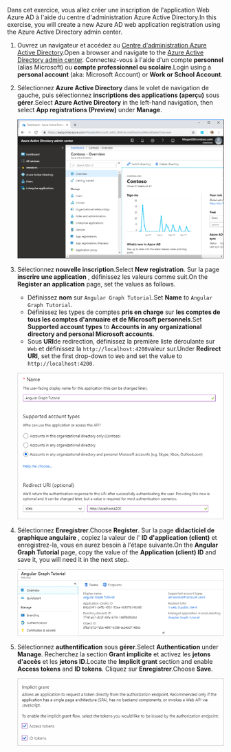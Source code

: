 <!-- markdownlint-disable MD002 MD041 -->

<span data-ttu-id="c247b-101">Dans cet exercice, vous allez créer une inscription de l'application Web Azure AD à l'aide du centre d'administration Azure Active Directory.</span><span class="sxs-lookup"><span data-stu-id="c247b-101">In this exercise, you will create a new Azure AD web application registration using the Azure Active Directory admin center.</span></span>

1. <span data-ttu-id="c247b-102">Ouvrez un navigateur et accédez au [Centre d'administration Azure Active Directory](https://aad.portal.azure.com).</span><span class="sxs-lookup"><span data-stu-id="c247b-102">Open a browser and navigate to the [Azure Active Directory admin center](https://aad.portal.azure.com).</span></span> <span data-ttu-id="c247b-103">Connectez-vous à l'aide d'un compte **personnel** (alias Microsoft) ou **compte professionnel ou scolaire**.</span><span class="sxs-lookup"><span data-stu-id="c247b-103">Login using a **personal account** (aka: Microsoft Account) or **Work or School Account**.</span></span>

1. <span data-ttu-id="c247b-104">Sélectionnez **Azure Active Directory** dans le volet de navigation de gauche, puis sélectionnez **inscriptions des applications (aperçu)** sous **gérer**.</span><span class="sxs-lookup"><span data-stu-id="c247b-104">Select **Azure Active Directory** in the left-hand navigation, then select **App registrations (Preview)** under **Manage**.</span></span>

    ![<span data-ttu-id="c247b-105">Capture d'écran des inscriptions d'application</span><span class="sxs-lookup"><span data-stu-id="c247b-105">A screenshot of the App registrations</span></span> ](./images/aad-portal-app-registrations.png)

1. <span data-ttu-id="c247b-106">Sélectionnez **nouvelle inscription**.</span><span class="sxs-lookup"><span data-stu-id="c247b-106">Select **New registration**.</span></span> <span data-ttu-id="c247b-107">Sur la page **inscrire une application** , définissez les valeurs comme suit.</span><span class="sxs-lookup"><span data-stu-id="c247b-107">On the **Register an application** page, set the values as follows.</span></span>

    - <span data-ttu-id="c247b-108">Définissez **nom** sur `Angular Graph Tutorial`.</span><span class="sxs-lookup"><span data-stu-id="c247b-108">Set **Name** to `Angular Graph Tutorial`.</span></span>
    - <span data-ttu-id="c247b-109">Définissez les types de comptes **pris en charge** sur **les comptes de tous les comptes d'annuaire et de Microsoft personnels**.</span><span class="sxs-lookup"><span data-stu-id="c247b-109">Set **Supported account types** to **Accounts in any organizational directory and personal Microsoft accounts**.</span></span>
    - <span data-ttu-id="c247b-110">Sous **URI**de redirection, définissez la première liste déroulante sur `Web` et définissez la `http://localhost:4200`valeur sur.</span><span class="sxs-lookup"><span data-stu-id="c247b-110">Under **Redirect URI**, set the first drop-down to `Web` and set the value to `http://localhost:4200`.</span></span>

    ![Capture d'écran de la page inscrire une application](./images/aad-register-an-app.png)

1. <span data-ttu-id="c247b-112">Sélectionnez **Enregistrer**.</span><span class="sxs-lookup"><span data-stu-id="c247b-112">Choose **Register**.</span></span> <span data-ttu-id="c247b-113">Sur la page **didacticiel de graphique angulaire** , copiez la valeur de l' **ID d'application (client)** et enregistrez-la, vous en aurez besoin à l'étape suivante.</span><span class="sxs-lookup"><span data-stu-id="c247b-113">On the **Angular Graph Tutorial** page, copy the value of the **Application (client) ID** and save it, you will need it in the next step.</span></span>

    ![Capture d'écran de l'ID d'application de la nouvelle inscription de l'application](./images/aad-application-id.png)

1. <span data-ttu-id="c247b-115">Sélectionnez **authentification** sous **gérer**.</span><span class="sxs-lookup"><span data-stu-id="c247b-115">Select **Authentication** under **Manage**.</span></span> <span data-ttu-id="c247b-116">Recherchez la section **Grant implicite** et activez les **jetons d'accès** et les **jetons ID**.</span><span class="sxs-lookup"><span data-stu-id="c247b-116">Locate the **Implicit grant** section and enable **Access tokens** and **ID tokens**.</span></span> <span data-ttu-id="c247b-117">Cliquez sur **Enregistrer**.</span><span class="sxs-lookup"><span data-stu-id="c247b-117">Choose **Save**.</span></span>

    ![Capture d'écran de la section Grant implicite](./images/aad-implicit-grant.png)
